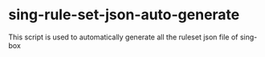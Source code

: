 # sing-rule-set-json-auto-generate
This script is used to automatically generate all the ruleset json file of sing-box
